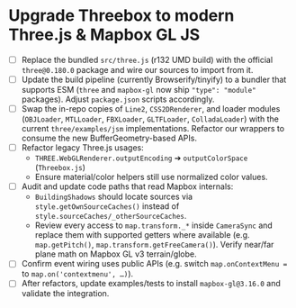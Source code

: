 # Upgrade Threebox to modern Three.js & Mapbox GL JS

- [ ] Replace the bundled `src/three.js` (r132 UMD build) with the official `three@0.180.0` package and wire our sources to import from it.
- [ ] Update the build pipeline (currently Browserify/tinyify) to a bundler that supports ESM (`three` and `mapbox-gl` now ship `"type": "module"` packages). Adjust `package.json` scripts accordingly.
- [ ] Swap the in-repo copies of `Line2`, `CSS2DRenderer`, and loader modules (`OBJLoader`, `MTLLoader`, `FBXLoader`, `GLTFLoader`, `ColladaLoader`) with the current `three/examples/jsm` implementations. Refactor our wrappers to consume the new BufferGeometry-based APIs.
- [ ] Refactor legacy Three.js usages:
  - `THREE.WebGLRenderer.outputEncoding` ➔ `outputColorSpace` (`Threebox.js`)
  - Ensure material/color helpers still use normalized color values.
- [ ] Audit and update code paths that read Mapbox internals:
  - `BuildingShadows` should locate sources via `style.getOwnSourceCaches()` instead of `style.sourceCaches/_otherSourceCaches`.
  - Review every access to `map.transform._*` inside `CameraSync` and replace them with supported getters where available (e.g. `map.getPitch()`, `map.transform.getFreeCamera()`). Verify near/far plane math on Mapbox GL v3 terrain/globe.
- [ ] Confirm event wiring uses public APIs (e.g. switch `map.onContextMenu =` to `map.on('contextmenu', …)`).
- [ ] After refactors, update examples/tests to install `mapbox-gl@3.16.0` and validate the integration.
